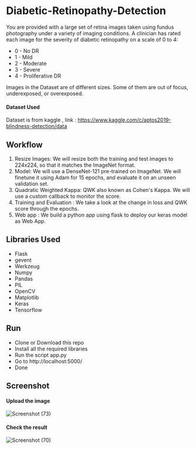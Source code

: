# Diabetic-Retinopathy-Detection

You are provided with a large set of retina images taken using fundus photography under a variety of imaging conditions.
A clinician has rated each image for the severity of diabetic retinopathy on a scale of 0 to 4:

* 0 - No DR
* 1 - Mild
* 2 - Moderate
* 3 - Severe
* 4 - Proliferative DR 

Images in the Dataset are of different sizes. Some of them are out of focus, underexposed, or overexposed. 

#### Dataset Used
Dataset is from kaggle , link : https://www.kaggle.com/c/aptos2019-blindness-detection/data

## Workflow
1. Resize Images: We will resize both the training and test images to 224x224, so that it matches the ImageNet format.
2. Model: We will use a DenseNet-121 pre-trained on ImageNet. We will finetune it using Adam for 15 epochs, and evaluate it on an unseen   validation set.
3. Quadratic Weighted Kappa: QWK also known as Cohen's Kappa. We will use a custom callback to monitor the score.
4. Training and Evaluation : We take a look at the change in loss and QWK score through the epochs.
5. Web app : We build a python app using flask to deploy our keras model as Web App.

## Libraries Used
* Flask
* gevent
* Werkzeug
* Numpy
* Pandas
* PIL
* OpenCV
* Matplotlib
* Keras
* Tensorflow

## Run
* Clone or Download this repo
* Install all the required libraries
* Run the script app.py
* Go to http://localhost:5000/
* Done

## Screenshot

#### Upload the image
![Screenshot (73)](https://user-images.githubusercontent.com/46196100/75194582-68903b00-577e-11ea-870b-f1dbf7187da5.png)

#### Check the result
![Screenshot (70)](https://user-images.githubusercontent.com/46196100/75193809-f66b2680-577c-11ea-927a-4171c2931480.png)
